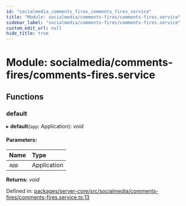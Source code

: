 ```yaml
---
id: "socialmedia_comments_fires_comments_fires_service"
title: "Module: socialmedia/comments-fires/comments-fires.service"
sidebar_label: "socialmedia/comments-fires/comments-fires.service"
custom_edit_url: null
hide_title: true
---
```


# Module: socialmedia/comments-fires/comments-fires.service

## Functions

### default

▸ **default**(`app`: Application): *void*

#### Parameters:

Name | Type |
:------ | :------ |
`app` | Application |

**Returns:** *void*

Defined in: [packages/server-core/src/socialmedia/comments-fires/comments-fires.service.ts:13](https://github.com/xr3ngine/xr3ngine/blob/a16a45d7e/packages/server-core/src/socialmedia/comments-fires/comments-fires.service.ts#L13)
